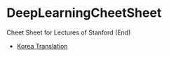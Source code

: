# DeepLearningCheetSheet
Cheet Sheet for Lectures of Stanford (End)

- [Korea Translation](https://stanford.edu/~shervine/l/ko/teaching/)

